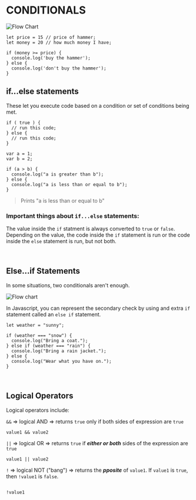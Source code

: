 # CONDITIONALS

![Flow Chart](https://d17h27t6h515a5.cloudfront.net/topher/2016/December/584853f3_buy-the-item-cropped/buy-the-item-cropped.jpg)

```
let price = 15 // price of hammer;
let money = 20 // how much money I have;

if (money >= price) {
  console.log('buy the hammer');
} else {
  console.log('don't buy the hammer');
}
```

## if...else statements

These let you execute code based on a condition or set of conditions being met.

```
if ( true ) {
  // run this code;
} else {
  // run this code;
}
```

```
var a = 1;
var b = 2;

if (a > b) {
  console.log("a is greater than b");
} else {
  console.log("a is less than or equal to b");
}
```

> Prints "a is less than or equal to b"

### Important things about `if...else` statements:

The value inside the `if` statment is always converted to `true` or `false`. Depending on the value, the code inside the `if` statement is run or the code inside the `else` statement is run, but not both.

</br>

## Else...if Statements

In some situations, two conditionals aren't enough.

![Flow chart](https://video.udacity-data.com/topher/2016/November/5834ac48_what-to-wear-cropped/what-to-wear-cropped.jpeg)

In Javascript, you can represent the secondary check by using and extra `if` statement called an `else if` statement.

```
let weather = "sunny";

if (weather === "snow") {
  console.log("Bring a coat.");
} else if (weather === "rain") {
  console.log("Bring a rain jacket.");
} else {
  console.log("Wear what you have on.");
}
```

</br>

## Logical Operators

Logical operators include:

`&&` => logical AND => returns `true` only if both sides of expression are `true`

```
value1 && value2
```

`||` => logical OR => returns `true` if **_either or both_** sides of the expression are `true`

```
value1 || value2
```

`!` => logical NOT ("bang") => returns the **_pposite_** of `value1`. If `value1` is `true`, then `!value1` is `false`.

<code>
!value1
</code>
